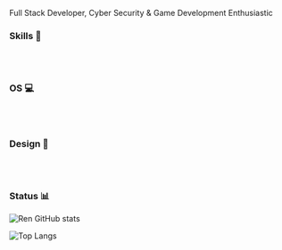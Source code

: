 
Full Stack Developer, Cyber Security & Game Development Enthusiastic<br>


### Skills 👾
<div style="display: inline_block"><br/>

<img align="center"  alt="" src="https://img.shields.io/badge/Python-3776AB?style=for-the-badge&logo=python&logoColor=white"/>
<img align="center"  alt="" src="https://img.shields.io/badge/C%23-239120?style=for-the-badge&logo=c-sharp&logoColor=white"/>
<img align="center"  alt="" src="https://img.shields.io/badge/Java-ED8B00?style=for-the-badge&logo=openjdk&logoColor=white" />
<img align="center"  alt="" src="https://img.shields.io/badge/Unity-100000?style=for-the-badge&logo=unity&logoColor=white" /> 
<img align="center"  alt="" src="https://img.shields.io/badge/MySQL-00000F?style=for-the-badge&logo=mysql&logoColor=white" /> 
<img align="center"  alt="" src="https://img.shields.io/badge/HTML5-E34F26?style=for-the-badge&logo=html5&logoColor=white" /> 
<img align="center"  alt="" src="https://img.shields.io/badge/CSS3-1572B6?style=for-the-badge&logo=css3&logoColor=white" /> 
<img align="center"  alt="" src="https://img.shields.io/badge/JavaScript-323330?style=for-the-badge&logo=javascript&logoColor=F7DF1E" />
<img align="center"  alt="" src="https://img.shields.io/badge/Dart-0175C2?style=for-the-badge&logo=dart&logoColor=white"/>
<img align="center"  alt="" src="https://img.shields.io/badge/TypeScript-007ACC?style=for-the-badge&logo=typescript&logoColor=white"/>
<img align="center"  alt="" src="https://img.shields.io/badge/React_Native-20232A?style=for-the-badge&logo=react&logoColor=61DAFB"/>
<img align="center"  alt="" src="https://img.shields.io/badge/Flutter-02569B?style=for-the-badge&logo=flutter&logoColor=white"/>

</div>

### OS 💻

<div style="display: inline_block"><br/>
<img align="center"  alt="" src="https://img.shields.io/badge/Kali_Linux-557C94?style=for-the-badge&logo=kali-linux&logoColor=white" /> 
<img align="center"  alt="" src="https://img.shields.io/badge/Windows-0078D6?style=for-the-badge&logo=windows&logoColor=white" /> 
<img align="center"  alt="" src="https://img.shields.io/badge/Debian-A81D33?style=for-the-badge&logo=debian&logoColor=white" /> 
<img align="center"  alt="" src="https://img.shields.io/badge/Arch_Linux-1793D1?style=for-the-badge&logo=arch-linux&logoColor=white" /> 
<img align="center"  alt="" src="https://img.shields.io/badge/Fedora-51A2DA?style=for-the-badge&logo=fedora&logoColor=white"/>
</div>

### Design 🎨
<div style="display: inline_block"><br/>
  
<img align="center"  alt="" src="https://aleen42.github.io/badges/src/photoshop.svg"/>
<img align="center"  alt="" src="https://aleen42.github.io/badges/src/after_effects.svg"/>
<img align="center"  alt="" src="https://aleen42.github.io/badges/src/premiere.svg"/> 

</div>

<div>

### Status 📊

![Ren GitHub stats](https://github-readme-stats.vercel.app/api?username=ren-https&show_icons=true&theme=dark)

![Top Langs](https://github-readme-stats.vercel.app/api/top-langs/?username=ren-https&hide_progress=false)


</div>
